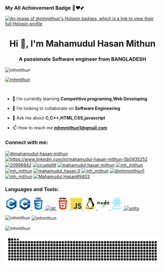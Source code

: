 ### My All Achievement Badge 🏅❤️💕

[![An image of @mhmithun's Holopin badges, which is a link to view their full Holopin profile](https://holopin.me/mhmithun)](https://holopin.io/@mhmithun)




<h1 align="center">Hi 👋, I'm Mahamudul Hasan Mithun</h1>
<h3 align="center">A passionate Software engineer from BANGLADESH</h3>

<p align="left"> <img src="https://komarev.com/ghpvc/?username=mhmithun&label=Profile%20views&color=0e75b6&style=flat" alt="mhmithun" /> </p>

<p align="left"> <a href="https://github.com/ryo-ma/github-profile-trophy"><img src="https://github-profile-trophy.vercel.app/?username=mhmithun" alt="mhmithun" /></a> </p>

<p align="left"> <a href="https://twitter.com/" target="blank"><img src="https://img.shields.io/twitter/follow/?logo=twitter&style=for-the-badge" alt="" /></a> </p>

- 🌱 I’m currently learning **Competitive programing,Web Developing**

- 👯 I’m looking to collaborate on **Software Engineering**

- 💬 Ask me about **C,C++,HTML,CSS,javascript**

- 📫 How to reach me **mhmmithun1@gmail.com**

<h3 align="left">Connect with me:</h3>
<p align="left">
<a href="https://codepen.io/Mahamudul-Hasan-Mithun" target="blank"><img align="center" src="https://raw.githubusercontent.com/rahuldkjain/github-profile-readme-generator/master/src/images/icons/Social/codepen.svg" alt="@mahamudul-hasan-mithun" height="30" width="40" /></a>
<a href="https://www.linkedin.com/in/mahamudul-hasan-mithun-5b0935252/" target="blank"><img align="center" src="https://raw.githubusercontent.com/rahuldkjain/github-profile-readme-generator/master/src/images/icons/Social/linked-in-alt.svg" alt="https://www.linkedin.com/in/mahamudul-hasan-mithun-5b0935252" height="30" width="40" /></a>
<a href="https://stackoverflow.com/users/20998842" target="blank"><img align="center" src="https://raw.githubusercontent.com/rahuldkjain/github-profile-readme-generator/master/src/images/icons/Social/stack-overflow.svg" alt="20998842" height="30" width="40" /></a>
<a href="https://fb.com/cicada99" target="blank"><img align="center" src="https://raw.githubusercontent.com/rahuldkjain/github-profile-readme-generator/master/src/images/icons/Social/facebook.svg" alt="cicada99" height="30" width="40" /></a>
<a href="https://www.youtube.com/c/mahamudul hasan mithun" target="blank"><img align="center" src="https://raw.githubusercontent.com/rahuldkjain/github-profile-readme-generator/master/src/images/icons/Social/youtube.svg" alt="mahamudul hasan mithun" height="30" width="40" /></a>
<a href="https://www.codechef.com/users/mh_mithun" target="blank"><img align="center" src="https://cdn.jsdelivr.net/npm/simple-icons@3.1.0/icons/codechef.svg" alt="mh_mithun" height="30" width="40" /></a>
<a href="https://www.hackerrank.com/mh_mithun" target="blank"><img align="center" src="https://raw.githubusercontent.com/rahuldkjain/github-profile-readme-generator/master/src/images/icons/Social/hackerrank.svg" alt="mh_mithun" height="30" width="40" /></a>
<a href="https://codeforces.com/profile/mahamudul_hasan.0" target="blank"><img align="center" src="https://raw.githubusercontent.com/rahuldkjain/github-profile-readme-generator/master/src/images/icons/Social/codeforces.svg" alt="mahamudul_hasan.0" height="30" width="40" /></a>
<a href="https://www.leetcode.com/mh_mithun" target="blank"><img align="center" src="https://raw.githubusercontent.com/rahuldkjain/github-profile-readme-generator/master/src/images/icons/Social/leet-code.svg" alt="mh_mithun" height="30" width="40" /></a>
<a href="https://www.hackerearth.com/@mhmmithun1" target="blank"><img align="center" src="https://raw.githubusercontent.com/rahuldkjain/github-profile-readme-generator/master/src/images/icons/Social/hackerearth.svg" alt="@mhmmithun1" height="30" width="40" /></a>
<a href="https://www.topcoder.com/members/mh_mithun" target="blank"><img align="center" src="https://raw.githubusercontent.com/rahuldkjain/github-profile-readme-generator/master/src/images/icons/Social/topcoder.svg" alt="mh_mithun" height="30" width="40" /></a>
<a href="https://discord.gg/.mahamudulhasan" target="blank"><img align="center" src="https://raw.githubusercontent.com/rahuldkjain/github-profile-readme-generator/master/src/images/icons/Social/discord.svg" alt="Mahamudul Hasan#9403" height="30" width="40" /></a>
</p>

<h3 align="left">Languages and Tools:</h3>
<p align="left"> <a href="https://www.cprogramming.com/" target="_blank" rel="noreferrer"> <img src="https://raw.githubusercontent.com/devicons/devicon/master/icons/c/c-original.svg" alt="c" width="40" height="40"/> </a> <a href="https://www.w3schools.com/cpp/" target="_blank" rel="noreferrer"> <img src="https://raw.githubusercontent.com/devicons/devicon/master/icons/cplusplus/cplusplus-original.svg" alt="cplusplus" width="40" height="40"/> </a> <a href="https://www.w3schools.com/css/" target="_blank" rel="noreferrer"> <img src="https://raw.githubusercontent.com/devicons/devicon/master/icons/css3/css3-original-wordmark.svg" alt="css3" width="40" height="40"/> </a> <a href="https://git-scm.com/" target="_blank" rel="noreferrer"> <img src="https://www.vectorlogo.zone/logos/git-scm/git-scm-icon.svg" alt="git" width="40" height="40"/> </a> <a href="https://www.w3.org/html/" target="_blank" rel="noreferrer"> <img src="https://raw.githubusercontent.com/devicons/devicon/master/icons/html5/html5-original-wordmark.svg" alt="html5" width="40" height="40"/> </a> <a href="https://developer.mozilla.org/en-US/docs/Web/JavaScript" target="_blank" rel="noreferrer"> <img src="https://raw.githubusercontent.com/devicons/devicon/master/icons/javascript/javascript-original.svg" alt="javascript" width="40" height="40"/> </a> <a href="https://www.linux.org/" target="_blank" rel="noreferrer"> <img src="https://raw.githubusercontent.com/devicons/devicon/master/icons/linux/linux-original.svg" alt="linux" width="40" height="40"/> </a> <a href="https://nodejs.org" target="_blank" rel="noreferrer"> <img src="https://raw.githubusercontent.com/devicons/devicon/master/icons/nodejs/nodejs-original-wordmark.svg" alt="nodejs" width="40" height="40"/> </a> <a href="https://reactjs.org/" target="_blank" rel="noreferrer"> <img src="https://raw.githubusercontent.com/devicons/devicon/master/icons/react/react-original-wordmark.svg" alt="react" width="40" height="40"/> </a> <a href="https://unity.com/" target="_blank" rel="noreferrer"> <img src="https://www.vectorlogo.zone/logos/unity3d/unity3d-icon.svg" alt="unity" width="40" height="40"/> </a> </p>

<p><img align="left" src="https://github-readme-stats.vercel.app/api/top-langs?username=mhmithun&show_icons=true&locale=en&layout=compact" alt="mhmithun" /></p>

<p>&nbsp;<img align="center" src="https://github-readme-stats.vercel.app/api?username=mhmithun&show_icons=true&locale=en" alt="mhmithun" /></p>

<p><img align="center" src="https://github-readme-streak-stats.herokuapp.com/?user=mhmithun&" alt="mhmithun" /></p>


![snake gif](https://github.com/MHMITHUN/MHMITHUN/blob/output/github-contribution-grid-snake.svg)

